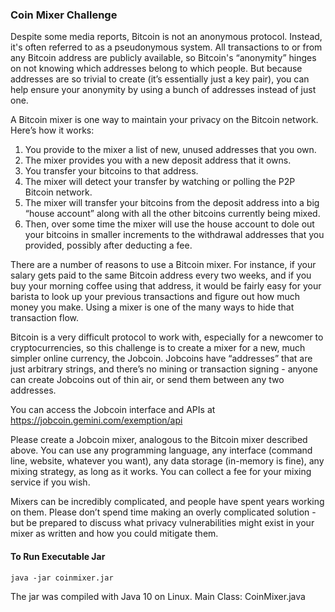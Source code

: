 ### Coin Mixer Challenge

Despite some media reports, Bitcoin is not an anonymous protocol.  Instead,
it's often referred to as a pseudonymous system.  All transactions to or from
any Bitcoin address are publicly available, so Bitcoin's “anonymity” hinges on
not knowing which addresses belong to which people.  But because addresses are
so trivial to create (it’s essentially just a key pair), you can help ensure
your anonymity by using a bunch of addresses instead of just one.


A Bitcoin mixer is one way to maintain your privacy on the Bitcoin network.
Here’s how it works:
1. You provide to the mixer a list of new, unused addresses that you own.
2. The mixer provides you with a new deposit address that it owns.
3. You transfer your bitcoins to that address.
4. The mixer will detect your transfer by watching or polling the P2P
   Bitcoin network.
5. The mixer will transfer your bitcoins from the deposit address into a
   big “house account” along with all the other bitcoins currently being
   mixed.
6. Then, over some time the mixer will use the house account to dole out
   your bitcoins in smaller increments to the withdrawal addresses that you
   provided, possibly after deducting a fee.


There are a number of reasons to use a Bitcoin mixer.  For instance, if your
salary gets paid to the same Bitcoin address every two weeks, and if you buy
your morning coffee using that address, it would be fairly easy for your
barista to look up your previous transactions and figure out how much money you
make.  Using a mixer is one of the many ways to hide that transaction flow.


Bitcoin is a very difficult protocol to work with, especially for a newcomer to
cryptocurrencies, so this challenge is to create a mixer for a new, much
simpler online currency, the Jobcoin.  Jobcoins have “addresses” that are just
arbitrary strings, and there’s no mining or transaction signing - anyone can
create Jobcoins out of thin air, or send them between any two addresses.


You can access the Jobcoin interface and APIs at
https://jobcoin.gemini.com/exemption/api


Please create a Jobcoin mixer, analogous to the Bitcoin mixer described above.
You can use any programming language, any interface (command line, website,
whatever you want), any data storage (in-memory is fine), any mixing strategy,
as long as it works.  You can collect a fee for your mixing service if you
wish.


Mixers can be incredibly complicated, and people have spent years working on
them.  Please don’t spend time making an overly complicated solution - but be
prepared to discuss what privacy vulnerabilities might exist in your mixer as
written and how you could mitigate them.


#### To Run Executable Jar
```shell
java -jar coinmixer.jar
```

The jar was compiled with Java 10 on Linux.
Main Class: CoinMixer.java 
